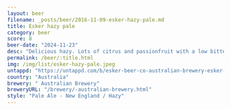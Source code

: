 ```yaml
---
layout: beer
filename: _posts/beer/2016-11-09-esker-hazy-pale.md
title: Esker hazy pale
category: beer
score: 8
beer-date: "2024-11-23"
desc: "Delicious hazy. Lots of citrus and passionfruit with a low bitterness. Surprised my lager only friend liked this given the amount of flavour it has. I should have gone back for another"
permalink: /beer/:title.html
img: /img/list/esker-hazy-pale.jpeg
untappd: "https://untappd.com/b/esker-beer-co-australian-brewery-esker-beer-co-hazy-pale/5345043"
country: "Australia"
brewery: " Australian Brewery"
breweryURL: "/brewery/-australian-brewery.html"
style: "Pale Ale - New England / Hazy"
---
```

